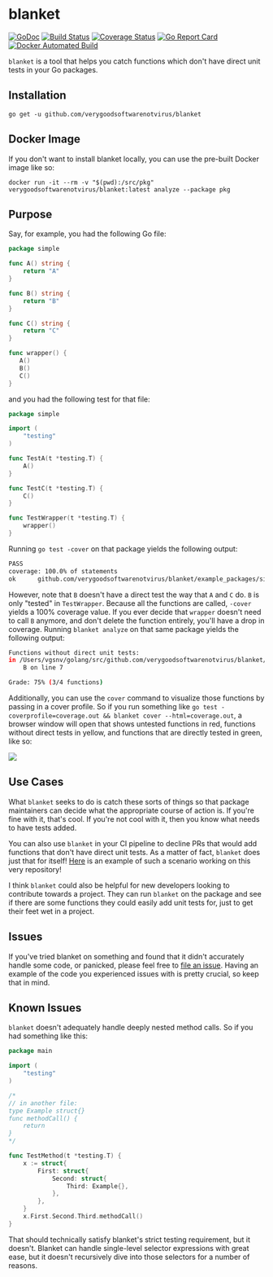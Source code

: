 # blanket

[![GoDoc](https://godoc.org/github.com/verygoodsoftwarenotvirus/blanket?status.svg)](https://godoc.org/github.com/verygoodsoftwarenotvirus/blanket)
[![Build Status](https://travis-ci.org/verygoodsoftwarenotvirus/blanket.svg?branch=master)](https://travis-ci.org/verygoodsoftwarenotvirus/blanket)
[![Coverage Status](https://coveralls.io/repos/github/verygoodsoftwarenotvirus/blanket/badge.svg?branch=master)](https://coveralls.io/github/verygoodsoftwarenotvirus/blanket?branch=master)
[![Go Report Card](https://goreportcard.com/badge/github.com/verygoodsoftwarenotvirus/blanket)](https://goreportcard.com/report/github.com/verygoodsoftwarenotvirus/blanket)
[![Docker Automated Build](https://img.shields.io/docker/automated/verygoodsoftwarenotvirus/blanket.svg)](https://hub.docker.com/r/verygoodsoftwarenotvirus/blanket/)

`blanket` is a tool that helps you catch functions which don't have direct unit tests in your Go packages.

## Installation

    go get -u github.com/verygoodsoftwarenotvirus/blanket

## Docker Image

If you don't want to install blanket locally, you can use the pre-built Docker image like so:

    docker run -it --rm -v "$(pwd):/src/pkg" verygoodsoftwarenotvirus/blanket:latest analyze --package pkg

## Purpose

Say, for example, you had the following Go file:

```go
package simple

func A() string {
    return "A"
}

func B() string {
    return "B"
}

func C() string {
    return "C"
}

func wrapper() {
   A()
   B()
   C()
}
```

and you had the following test for that file:

```go
package simple

import (
    "testing"
)

func TestA(t *testing.T) {
    A()
}

func TestC(t *testing.T) {
    C()
}

func TestWrapper(t *testing.T) {
    wrapper()
}
```

Running `go test -cover` on that package yields the following output:

```bash
PASS
coverage: 100.0% of statements
ok      github.com/verygoodsoftwarenotvirus/blanket/example_packages/simple    0.006s
```

However, note that `B` doesn't have a direct test the way that `A` and `C` do. `B` is only "tested" in `TestWrapper`. Because all the functions are called, `-cover` yields a 100% coverage value. If you ever decide that `wrapper` doesn't need to call `B` anymore, and don't delete the function entirely, you'll have a drop in coverage. Running `blanket analyze` on that same package yields the following output:

```bash
Functions without direct unit tests:
in /Users/vgsnv/golang/src/github.com/verygoodsoftwarenotvirus/blanket/example_packages/simple/main.go:
    B on line 7

Grade: 75% (3/4 functions)
```

Additionally, you can use the `cover` command to visualize those functions by passing in a cover profile. So if you run something like `go test -coverprofile=coverage.out && blanket cover --html=coverage.out`, a browser window will open that shows untested functions in red, functions without direct tests in yellow, and functions that are directly tested in green, like so:

![](example_files/cover_screenshot.png)

## Use Cases

What `blanket` seeks to do is catch these sorts of things so that package maintainers can decide what the appropriate course of action is. If you're fine with it, that's cool. If you're not cool with it, then you know what needs to have tests added.

You can also use `blanket` in your CI pipeline to decline PRs that would add functions that don't have direct unit tests. As a matter of fact, `blanket` does just that for itself! [Here](https://github.com/verygoodsoftwarenotvirus/blanket/pull/9) is an example of such a scenario working on this very repository!

I think `blanket` could also be helpful for new developers looking to contribute towards a project. They can run `blanket` on the package and see if there are some functions they could easily add unit tests for, just to get their feet wet in a project.

## Issues

If you've tried blanket on something and found that it didn't accurately handle some code, or panicked, please feel free to [file an issue](https://github.com/verygoodsoftwarenotvirus/blanket/issues/new). Having an example of the code you experienced issues with is pretty crucial, so keep that in mind.

## Known Issues

`blanket` doesn't adequately handle deeply nested method calls. So if you had something like this:

```go
package main

import (
    "testing"
)

/*
// in another file:
type Example struct{}
func methodCall() {
    return
}
*/

func TestMethod(t *testing.T) {
    x := struct{
        First: struct{
            Second: struct{
                Third: Example{},
            },
        },
    }
    x.First.Second.Third.methodCall()
}
```

That should technically satisfy blanket's strict testing requirement, but it doesn't. Blanket can handle single-level selector expressions with great ease, but it doesn't recursively dive into those selectors for a number of reasons.